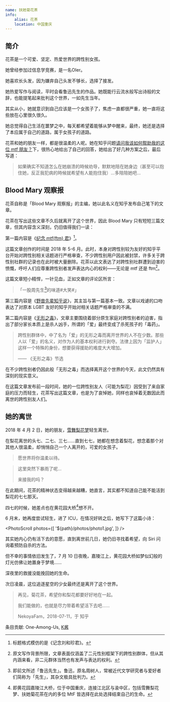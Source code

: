 ```yaml
---
name: 扶她菊花茶
info:
    alias: 花茶
    location: 中国重庆
---
```


## 简介

花茶是一个可爱、坚定、热爱世界的跨性别女孩。

她曾经参加过信息学竞赛，是一名OIer。

她喜欢长头发，因为嫌弃自己头发不够长，选择了接发。

她热爱写作与阅读，平时会看鲁迅先生的作品。她既能行云流水般写出诗般的文辞，也能提笔起来批判这个世界，一如先生当年。

其实从小，她就意识到自己应该是一个女孩子了，焦虑一直都很严重，她一直将这些放在心里很久很久。

她总觉得自己生活在噩梦之中，每天都希望着能够从梦中醒来，最终，她还是选择了本应属于自己的道路，属于女孩子的道路。

花茶和她的朋友一样，都是很温柔的人呢。她在知乎问题[请问我该如何帮助我的这位 mtf 朋友？](https://www.zhihu.com/question/274131925/answer/372594163)下，很热心地给出了自己的回答，她给出了好几种方案之后，最后写道：

> 如果确实不知道怎么在她崩溃的時候劝导，默默地陪在她身边（甚至可以抱住她，反正我犯病的時候就希望有人能抱住我）…多陪陪她吧…

## Blood Mary 观察报

花茶自称是「Blood Mary 观察报」的主编，她以此名义在知乎发布自己笔下的文章。

花茶在写出这些文章不久后就离开了这个世界，因此 Blood Mary 只有短短三篇文章，但其内容含义深刻，仍旧值得我们一读：

第一篇内容是《[纪念 mtf(ftm) 君](https://zhuanlan.zhihu.com/p/38000835)》[^1]。

这篇文章创作的时间是 2018 年 5-6 月。此时，本身对跨性别较为友好的知乎平台开始对跨性别相关话题进行严格审查，不少跨性别用户因此被封禁，许多关于跨性别社群的记录也在此时被大量删除。花茶以此文表达了对跨性别社群遭到迫害的愤慨，呼吁人们应尊重跨性别者发声表达内心的权利——无论是 mtf 还是 ftm[^2]。

这篇文章短小精悍，一针见血，正如文章的评论区所言：

> 「一股周先生[^3]的味道#大笑#」

第三篇内容是《[野兽先辈知乎说](https://zhuanlan.zhihu.com/p/38419017)》，其主旨与第一篇基本一致。文章以戏谑的口吻表达了对原本 LGBT 友好的知乎开始对相关话题严格审查的不满。

第二篇内容是《[无形之毒](https://zhuanlan.zhihu.com/p/38173742)》，文章主要围绕着部分原生家庭对跨性别者的迫害，指出了部分家长本质上是杀人凶手，所谓的「爱」最终变成了杀死孩子的「毒药」。

> 跨性别群体中，中了名为「爱」的无形之毒而离开世界的人不在少数。那些人以「爱」的名义，对作为人的基本权利进行剥夺。法律上因为「监护人」这样一个特殊的身份，想要获得援助的难度大大增加。
>
> —— 《无形之毒》节选

在不少跨性别者仍因此般「无形之毒」而选择离开这个世界的今天，此文仍然具有深刻的现实意义。

在这篇文章发布前一段时间，她的一位跨性别友人（可能为梨花）因受到了来自家庭的压力而轻生，花茶写出这篇文章，也是为了哀悼她，同样也哀悼着无数因此而离世的跨性别友人们。

## 她的离世

2018 年 4 月 2 日，她的朋友，[雪舞梨花梦](https://one-among.us/profile/xuewulihuameng)轻生离世。

在梨花离世的头七、二七、三七……直到七七，她都在想念着梨花，想念着那个对其他人很温柔，却悄悄自己一个人离开的，可爱的女孩子。

> 愿世界将你温柔以待。


> 这里突然下暴雨了呢...
>
> 来接我的吗？

在此期间，花茶的精神状态变得越来越糟，她直言，其实都不知道自己能不能活到梨花的七七那天。

四七的时候，她差点也在黄花园大桥[^4]想不开。

6 月末，她再度尝试轻生，进了 ICU，在情况好转之后，她写下了这篇小诗：

<PhotoScroll photos={[
'${path}/photos/photo1.jpg',
]} />

其实她内心仍有活下去的意愿，直到离世前几日，她仍旧寻找着希望，向 Siri 问询着预防自杀的方法。

但不幸的事情依旧发生了，7 月 10 日夜晚，嘉陵江上，黄花园大桥如梦似幻般的灯光仿佛让她置身于梦境……

深夜里的救援没能挽回她的生命。

次日凌晨，这位追逐星空的少女最终还是离开了这个世界。

> 再见，菊花茶，希望你和梨花都要好好地在一起。
>
> 我们能做的，也就是尽力带着希望活下去吧……
>
> NekoyaFam，2018-07-11，于 知乎

条目贡献: One-Among-Us, [K酱](https://github.com/KristallWang)

[^1]: 标题格式模仿的是《记念刘和珍君》。

[^2]: 原文写作背景所限，文章表面仅涵盖了二元性别框架下的跨性别群体，但从其内涵来看，非二元群体当然也有发声与表达的权利。

[^3]: 即前文所述「鲁迅先生」。鲁迅，原名周树人，常被近代文学研究者与爱好者们简称为「先生」，其杂文极具批判力。

[^4]: 即黄花园嘉陵江大桥，位于中国重庆，连接江北区与渝中区，包括雪舞梨花梦、扶她菊花茶在内的多位 MtF 皆选择在此处选择结束自己的生命。
